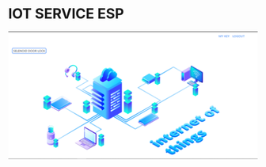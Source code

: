 # IOT SERVICE ESP
![alt text](https://github.com/fakhrilak/IOT_SERVICE/blob/master/Capture.PNG?raw=true)
